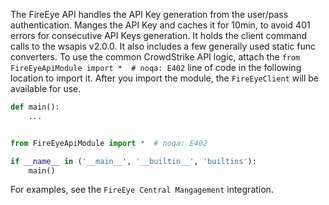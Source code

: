 The FireEye API handles the API Key generation from the user/pass authentication.
Manges the API Key and caches it for 10min, to avoid 401 errors for consecutive API Keys generation.
It holds the client command calls to the wsapis v2.0.0.
It also includes a few generally used static func converters.
To use the common CrowdStrike API logic, attach the `from FireEyeApiModule import *  # noqa: E402` line of code in the following location to import it. After you import the module, the `FireEyeClient` will be available for use.

```python
def main():
    ...


from FireEyeApiModule import *  # noqa: E402

if __name__ in ('__main__', '__builtin__', 'builtins'):
    main()
```

For examples, see the `FireEye Central Mangagement` integration.
